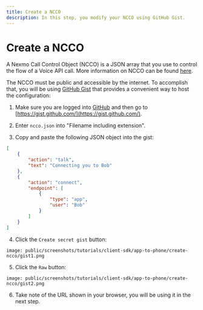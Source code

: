 ```yaml
---
title: Create a NCCO
description: In this step, you modify your NCCO using GitHub Gist.
---
```


# Create a NCCO

A Nexmo Call Control Object (NCCO) is a JSON array that you use to control the flow of a Voice API call. More information on NCCO can be found [here](/voice/voice-api/ncco-reference).

The NCCO must be public and accessible by the internet. To accomplish that, you will be using [GitHub Gist](https://gist.github.com/) that provides a convenient way to host the configuration:

1) Make sure you are logged into [GitHub](https://github.com) and then go to [https://gist.github.com/](https://gist.github.com/).

2) Enter `ncco.json` into "Filename including extension".
   
3) Copy and paste the following JSON object into the gist:

```json
[
    {
        "action": "talk",
        "text": "Connecting you to Bob"
    },
    {
        "action": "connect",
        "endpoint": [
            {
                "type": "app",
                "user": "Bob"
            }
        ]
    }
]
```

4) Click the `Create secret gist` button:

```screenshot
image: public/screenshots/tutorials/client-sdk/app-to-phone/create-ncco/gist1.png
```

5) Click the `Raw` button:

```screenshot
image: public/screenshots/tutorials/client-sdk/app-to-phone/create-ncco/gist2.png
```

6) Take note of the URL shown in your browser, you will be using it in the next step.
